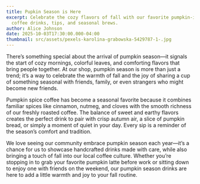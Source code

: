 ```yaml
---
title: Pupkin Season is Here
excerpt: Celebrate the cozy flavors of fall with our favorite pumpkin-inspired
  coffee drinks, tips, and seasonal brews.
author: Alice Johnson
date: 2025-10-03T17:30:00.000-04:00
thumbnail: src/assets/pexels-karolina-grabowska-5429787-1-.jpg
---
```

There’s something special about the arrival of pumpkin season—it signals the start of cozy mornings, colorful leaves, and comforting flavors that bring people together. At our shop, pumpkin season is more than just a trend; it’s a way to celebrate the warmth of fall and the joy of sharing a cup of something seasonal with friends, family, or even strangers who might become new friends.

Pumpkin spice coffee has become a seasonal favorite because it combines familiar spices like cinnamon, nutmeg, and cloves with the smooth richness of our freshly roasted coffee. The balance of sweet and earthy flavors creates the perfect drink to pair with crisp autumn air, a slice of pumpkin bread, or simply a moment of quiet in your day. Every sip is a reminder of the season’s comfort and tradition.

We love seeing our community embrace pumpkin season each year—it’s a chance for us to showcase handcrafted drinks made with care, while also bringing a touch of fall into our local coffee culture. Whether you’re stopping in to grab your favorite pumpkin latte before work or sitting down to enjoy one with friends on the weekend, our pumpkin season drinks are here to add a little warmth and joy to your fall routine.
